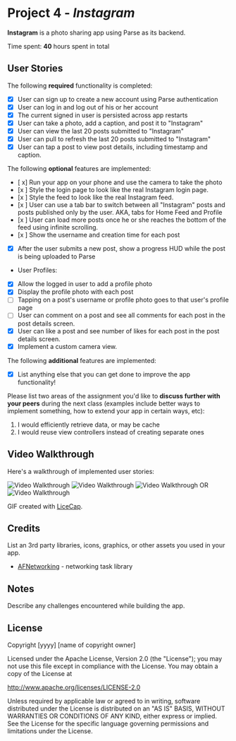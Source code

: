 


# Project 4 - *Instagram*

**Instagram** is a photo sharing app using Parse as its backend.

Time spent: **40** hours spent in total

## User Stories

The following **required** functionality is completed:

- [x] User can sign up to create a new account using Parse authentication
- [x] User can log in and log out of his or her account
- [x] The current signed in user is persisted across app restarts
- [x] User can take a photo, add a caption, and post it to "Instagram"
- [x] User can view the last 20 posts submitted to "Instagram"
- [x] User can pull to refresh the last 20 posts submitted to "Instagram"
- [x] User can tap a post to view post details, including timestamp and caption.

The following **optional** features are implemented:

- [ x] Run your app on your phone and use the camera to take the photo
- [x ] Style the login page to look like the real Instagram login page.
- [x ] Style the feed to look like the real Instagram feed.
- [x ] User can use a tab bar to switch between all "Instagram" posts and posts published only by the user. AKA, tabs for Home Feed and Profile
- [x ] User can load more posts once he or she reaches the bottom of the feed using infinite scrolling.
- [x ] Show the username and creation time for each post
- [x] After the user submits a new post, show a progress HUD while the post is being uploaded to Parse
- User Profiles:
- [x] Allow the logged in user to add a profile photo
- [x] Display the profile photo with each post
- [ ] Tapping on a post's username or profile photo goes to that user's profile page
- [ ] User can comment on a post and see all comments for each post in the post details screen.
- [x] User can like a post and see number of likes for each post in the post details screen.
- [x] Implement a custom camera view.

The following **additional** features are implemented:

- [x] List anything else that you can get done to improve the app functionality!

Please list two areas of the assignment you'd like to **discuss further with your peers** during the next class (examples include better ways to implement something, how to extend your app in certain ways, etc):

1. I would efficiently retrieve data, or may be cache
2. I would reuse view controllers instead of creating separate ones 

## Video Walkthrough

Here's a walkthrough of implemented user stories:

<img src='https://drive.google.com/file/d/1qsHbIKQ9Gya2EhDP7Dvq7Ye6AIY7sS0r/view?usp=sharing' title='Video Walkthrough' width='' alt='Video Walkthrough' />
<img src='https://drive.google.com/file/d/1s-NYoisRIkHu6xyL6pEbC97zlntF68FG/view?usp=sharing' title='Video Walkthrough' width='' alt='Video Walkthrough' />
<img src='https://drive.google.com/file/d/1J-AOYup-LqP-WvcrmiOVkRIjc9qtTGOr/view?usp=sharing' title='Video Walkthrough' width='' alt='Video Walkthrough' />
OR
<img src='https://i.imgur.com/yJLLpD3.gifv' title='Video Walkthrough' width='' alt='Video Walkthrough' />


GIF created with [LiceCap](http://www.cockos.com/licecap/).

## Credits

List an 3rd party libraries, icons, graphics, or other assets you used in your app.

- [AFNetworking](https://github.com/AFNetworking/AFNetworking) - networking task library


## Notes

Describe any challenges encountered while building the app.

## License

Copyright [yyyy] [name of copyright owner]

Licensed under the Apache License, Version 2.0 (the "License");
you may not use this file except in compliance with the License.
You may obtain a copy of the License at

http://www.apache.org/licenses/LICENSE-2.0

Unless required by applicable law or agreed to in writing, software
distributed under the License is distributed on an "AS IS" BASIS,
WITHOUT WARRANTIES OR CONDITIONS OF ANY KIND, either express or implied.
See the License for the specific language governing permissions and
limitations under the License.
